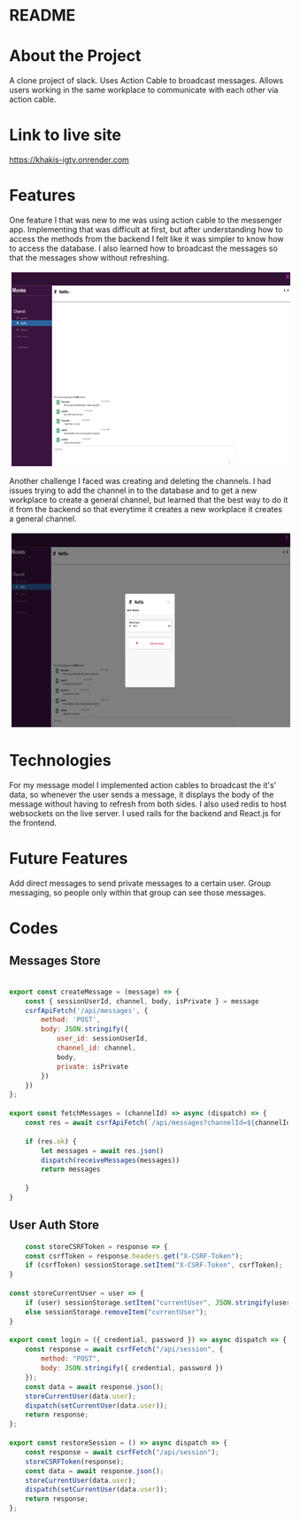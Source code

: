 # README

# About the Project
A clone project of slack. Uses Action Cable to broadcast messages. Allows users working in the same workplace to communicate with each other via action cable.

# Link to live site
https://khakis-igty.onrender.com

# Features
One feature I that was new to me was using action cable to the messenger app. Implementing that was difficult at first, but after understanding how to access the methods from the backend I felt like it was simpler to know how to access the database. I also learned how to broadcast the messages so that the messages show without refreshing.

<p align="center">
<img src="./readmeMessage.png" alt="Ruby" height="350" style="vertical-align:top; margin:4px">

</p>

Another challenge I faced was creating and deleting the channels. I had issues trying to add the channel in to the database and to get a new workplace to create a general channel, but learned that the best way to do it it from the backend so that everytime it creates a new workplace it creates a general channel.

<p align="center">
<img src="./editdelete.png" alt="Ruby" height="350" style="vertical-align:top; margin:4px">
</p>

# Technologies

For my message model I implemented action cables to broadcast the it's' data, so whenever the user sends a message, it displays the body of the message without having to refresh from both sides. I also used redis to host websockets on the live server. I used rails for the backend and React.js for the frontend.

# Future Features

Add direct messages to send private messages to a certain user. Group messaging, so people only within that group can
see those messages.

# Codes

## Messages Store

```javascript

export const createMessage = (message) => {
    const { sessionUserId, channel, body, isPrivate } = message
    csrfApiFetch('/api/messages', {
        method: 'POST',
        body: JSON.stringify({
            user_id: sessionUserId,
            channel_id: channel,
            body,
            private: isPrivate
        })
    })
};

export const fetchMessages = (channelId) => async (dispatch) => {
    const res = await csrfApiFetch(`/api/messages?channelId=${channelId}`)

    if (res.ok) {
        let messages = await res.json()
        dispatch(receiveMessages(messages))
        return messages

    }
}
```

## User Auth Store
```javascript
    const storeCSRFToken = response => {
    const csrfToken = response.headers.get("X-CSRF-Token");
    if (csrfToken) sessionStorage.setItem("X-CSRF-Token", csrfToken);
}

const storeCurrentUser = user => {
    if (user) sessionStorage.setItem("currentUser", JSON.stringify(user));
    else sessionStorage.removeItem("currentUser");
}

export const login = ({ credential, password }) => async dispatch => {
    const response = await csrfFetch("/api/session", {
        method: "POST",
        body: JSON.stringify({ credential, password })
    });
    const data = await response.json();
    storeCurrentUser(data.user);
    dispatch(setCurrentUser(data.user));
    return response;
};

export const restoreSession = () => async dispatch => {
    const response = await csrfFetch("/api/session");
    storeCSRFToken(response);
    const data = await response.json();
    storeCurrentUser(data.user);
    dispatch(setCurrentUser(data.user));
    return response;
};


```



